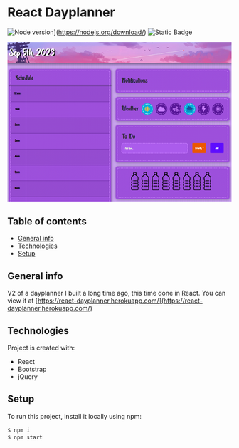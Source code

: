 # React Dayplanner
![Node version](https://img.shields.io/node/v/20.12.2.svg?style=plastic)](https://nodejs.org/download/)
![Static Badge](https://img.shields.io/badge/build-passing-brightgreen?style=plastic)


![Dayplanner preview image](./src/assets/images/preview-img.png)

## Table of contents
* [General info](#general-info)
* [Technologies](#technologies)
* [Setup](#setup)

## General info
V2 of a dayplanner I built a long time ago, this time done in React. You can view it at [https://react-dayplanner.herokuapp.com/](https://react-dayplanner.herokuapp.com/)
	
## Technologies
Project is created with:
* React
* Bootstrap 
* jQuery
	
## Setup
To run this project, install it locally using npm:

```
$ npm i
$ npm start
```